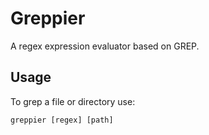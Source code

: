 # Greppier

A regex expression evaluator based on GREP.

## Usage

To grep a file or directory use:
```
greppier [regex] [path]
```